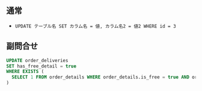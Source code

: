 ## 通常

- `UPDATE テーブル名 SET カラム名 = 値, カラム名2 = 値2 WHERE id = 3`

## 副問合せ

```sql
UPDATE order_deliveries
SET has_free_detail = true
WHERE EXISTS (
  SELECT 1 FROM order_details WHERE order_details.is_free = true AND order_details.order_delivery_id = order_deliveries.id
)
```
